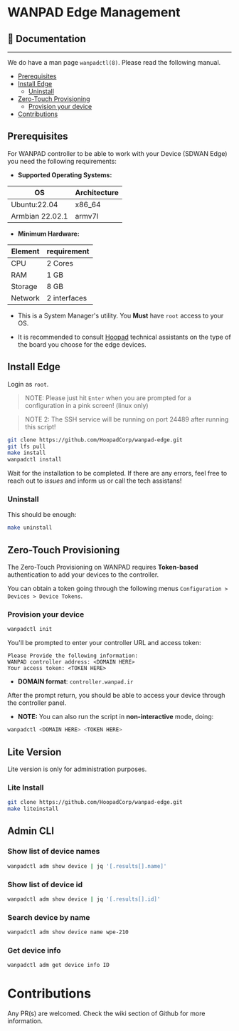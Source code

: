 # WANPAD Edge Management

## 📖 Documentation

-----

We do have a man page `wanpadctl(8)`. Please read the following manual.

- [Prerequisites](#prerequisites)
- [Install Edge](#install-edge)
  - [Uninstall](#uninstall)
- [Zero-Touch Provisioning](#zero-touch-provisioning)
  - [Provision your device](#provision-your-device)
- [Contributions](#contributions)

## Prerequisites

For WANPAD controller to be able to work with your Device (SDWAN Edge) you need the following requirements:

- **Supported Operating Systems:**

| OS | Architecture |
|---|---|
| Ubuntu:22.04 | x86_64 |
| Armbian 22.02.1 | armv7l |

- **Minimum Hardware:**

| Element | requirement |
|---|---|
| CPU | 2 Cores |
| RAM | 1 GB |
| Storage | 8 GB |
| Network | 2 interfaces |

- This is a System Manager's utility. You **Must** have `root` access to your OS.

- It is recommended to consult [Hoopad](https://github.com/HoopadCorp) technical assistants on the type of the board you choose for the edge devices.

## Install Edge

Login as `root`.

> NOTE: Please just hit `Enter` when you are prompted for a configuration in a pink screen! (linux only)

> NOTE 2: The SSH service will be running on port 24489 after running this script!

```sh
git clone https://github.com/HoopadCorp/wanpad-edge.git
git lfs pull
make install
wanpadctl install
```

Wait for the installation to be completed. If there are any errors, feel free to reach out to _issues_ and inform us or call the tech assistans!

### Uninstall

This should be enough:

```sh
make uninstall
```

## Zero-Touch Provisioning

The Zero-Touch Provisioning on WANPAD requires **Token-based** authentication to add your devices to the controller.

You can obtain a token going through the following menus `Configuration > Devices > Device Tokens`.

### Provision your device

```sh
wanpadctl init
```

You'll be prompted to enter your controller URL and access token:

```
Please Provide the following information:
WANPAD controller address: <DOMAIN HERE>
Your access token: <TOKEN HERE>
```

- **DOMAIN format**: `controller.wanpad.ir`

After the prompt return, you should be able to access your device through the controller panel.

- **NOTE:** You can also run the script in **non-interactive** mode, doing:

```sh
wanpadctl <DOMAIN HERE> <TOKEN HERE>
```

## Lite Version

Lite version is only for administration purposes.

### Lite Install

```sh
git clone https://github.com/HoopadCorp/wanpad-edge.git
make liteinstall
```

## Admin CLI

### Show list of device names

```sh
wanpadctl adm show device | jq '[.results[].name]'
```

### Show list of device id

```sh
wanpadctl adm show device | jq '[.results[].id]'
```

### Search device by name

```sh
wanpadctl adm show device name wpe-210
```

### Get device info

```sh
wanpadctl adm get device info ID
```

# Contributions

Any PR(s) are welcomed.
Check the wiki section of Github for more information.
